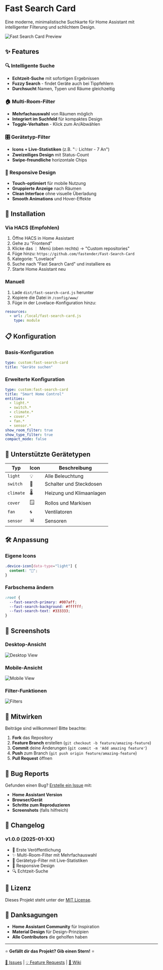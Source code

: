# Fast Search Card

Eine moderne, minimalistische Suchkarte für Home Assistant mit intelligenter Filterung und schlichtem Design.

![Fast Search Card Preview](https://via.placeholder.com/600x400/f5f5f5/333?text=Fast+Search+Card+Preview)

## ✨ Features

### 🔍 **Intelligente Suche**
- **Echtzeit-Suche** mit sofortigen Ergebnissen
- **Fuzzy Search** - findet Geräte auch bei Tippfehlern
- **Durchsucht** Namen, Typen und Räume gleichzeitig

### 🏠 **Multi-Room-Filter**
- **Mehrfachauswahl** von Räumen möglich
- **Integriert im Suchfeld** für kompaktes Design
- **Toggle-Verhalten** - Klick zum An/Abwählen

### 🎛️ **Gerätetyp-Filter**
- **Icons + Live-Statistiken** (z.B. "💡 Lichter - 7 An")
- **Zweizeiliges Design** mit Status-Count
- **Swipe-freundliche** horizontale Chips

### 📱 **Responsive Design**
- **Touch-optimiert** für mobile Nutzung
- **Gruppierte Anzeige** nach Räumen
- **Clean Interface** ohne visuelle Überladung
- **Smooth Animations** und Hover-Effekte

## 🚀 Installation

### Via HACS (Empfohlen)
1. Öffne HACS in Home Assistant
2. Gehe zu "Frontend" 
3. Klicke das ⋮ Menü (oben rechts) → "Custom repositories"
4. Füge hinzu: `https://github.com/fastender/Fast-Search-Card`
5. Kategorie: "Lovelace"
6. Suche nach "Fast Search Card" und installiere es
7. Starte Home Assistant neu

### Manuell
1. Lade `dist/fast-search-card.js` herunter
2. Kopiere die Datei in `/config/www/`
3. Füge in der Lovelace-Konfiguration hinzu:

```yaml
resources:
  - url: /local/fast-search-card.js
    type: module
```

## 📋 Konfiguration

### Basis-Konfiguration
```yaml
type: custom:fast-search-card
title: "Geräte suchen"
```

### Erweiterte Konfiguration
```yaml
type: custom:fast-search-card
title: "Smart Home Control"
entities:
  - light.*
  - switch.*
  - climate.*
  - cover.*
  - fan.*
  - sensor.*
show_room_filter: true
show_type_filter: true
compact_mode: false
```

## 🎨 Unterstützte Gerätetypen

| Typ | Icon | Beschreibung |
|-----|------|--------------|
| `light` | 💡 | Alle Beleuchtung |
| `switch` | 🔌 | Schalter und Steckdosen |
| `climate` | 🌡️ | Heizung und Klimaanlagen |
| `cover` | 🪟 | Rollos und Markisen |
| `fan` | 🌀 | Ventilatoren |
| `sensor` | 📊 | Sensoren |

## 🛠️ Anpassung

### Eigene Icons
```css
.device-icon[data-type="light"] {
  content: "🔆";
}
```

### Farbschema ändern
```css
:root {
  --fast-search-primary: #007aff;
  --fast-search-background: #ffffff;
  --fast-search-text: #333333;
}
```

## 📱 Screenshots

### Desktop-Ansicht
![Desktop View](https://via.placeholder.com/600x300/ffffff/333?text=Desktop+View)

### Mobile-Ansicht  
![Mobile View](https://via.placeholder.com/300x600/ffffff/333?text=Mobile+View)

### Filter-Funktionen
![Filters](https://via.placeholder.com/600x200/f8f9fa/333?text=Filter+Functions)

## 🤝 Mitwirken

Beiträge sind willkommen! Bitte beachte:

1. **Fork** das Repository
2. **Feature Branch** erstellen (`git checkout -b feature/amazing-feature`)
3. **Commit** deine Änderungen (`git commit -m 'Add amazing feature'`)
4. **Push** zum Branch (`git push origin feature/amazing-feature`)
5. **Pull Request** öffnen

## 🐛 Bug Reports

Gefunden einen Bug? [Erstelle ein Issue](https://github.com/fastender/Fast-Search-Card/issues) mit:

- **Home Assistant Version**
- **Browser/Gerät**
- **Schritte zum Reproduzieren**
- **Screenshots** (falls hilfreich)

## 📝 Changelog

### v1.0.0 (2025-01-XX)
- 🎉 Erste Veröffentlichung
- ✨ Multi-Room-Filter mit Mehrfachauswahl
- 🎨 Gerätetyp-Filter mit Live-Statistiken
- 📱 Responsive Design
- 🔍 Echtzeit-Suche

## 📄 Lizenz

Dieses Projekt steht unter der [MIT License](LICENSE).

## 💝 Danksagungen

- **Home Assistant Community** für Inspiration
- **Material Design** für Design-Prinzipien
- **Alle Contributors** die geholfen haben

---

⭐ **Gefällt dir das Projekt? Gib einen Stern!** ⭐

[🐛 Issues](https://github.com/fastender/Fast-Search-Card/issues) | [💡 Feature Requests](https://github.com/fastender/Fast-Search-Card/discussions) | [📖 Wiki](https://github.com/fastender/Fast-Search-Card/wiki)
